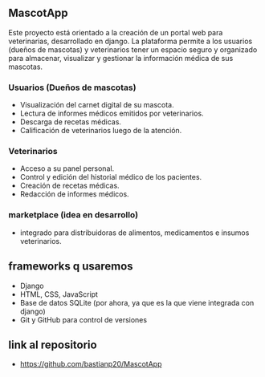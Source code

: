 ## MascotApp 
Este proyecto está orientado a la creación de un portal web para veterinarias, desarrollado en django. La plataforma permite a los usuarios (dueños de mascotas) y veterinarios tener un espacio seguro y organizado para almacenar, visualizar y gestionar la información médica de sus mascotas.

### Usuarios (Dueños de mascotas)
- Visualización del carnet digital de su mascota.
- Lectura de informes médicos emitidos por veterinarios.
- Descarga de recetas médicas.
- Calificación de veterinarios luego de la atención.

### Veterinarios
- Acceso a su panel personal.
- Control y edición del historial médico de los pacientes.
- Creación de recetas médicas.
- Redacción de informes médicos.

### marketplace (idea en desarrollo)
- integrado para distribuidoras de alimentos, medicamentos e insumos veterinarios.

## frameworks q usaremos

- Django 
- HTML, CSS, JavaScript
- Base de datos SQLite (por ahora, ya que es la que viene integrada con django)
- Git y GitHub para control de versiones

## link al repositorio 
- https://github.com/bastianp20/MascotApp
